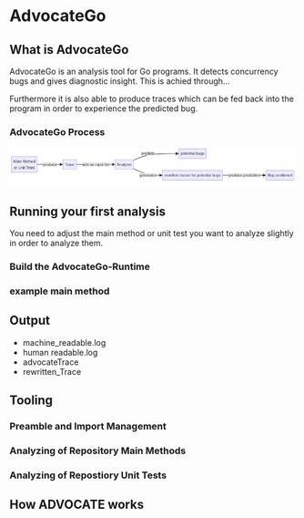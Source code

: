 # AdvocateGo
## What is AdvocateGo
AdvocateGo is an analysis tool for Go programs.
It detects concurrency bugs and gives  diagnostic insight.
This is achied through...

Furthermore it is also able to produce traces which can be fed back into the program in order to experience the predicted bug.
### AdvocateGo Process
![Flowchart of AdvocateGoProcess](doc/img/flow.png "Title")
## Running your first analysis
You need to adjust the main method or unit test you want to analyze slightly in order to analyze them.


### Build the AdvocateGo-Runtime
### example main method
## Output
- machine_readable.log
- human readable.log
- advocateTrace
- rewritten_Trace
## Tooling
### Preamble and Import Management
### Analyzing of Repository Main Methods
### Analyzing of Repostiory Unit Tests
## How ADVOCATE works